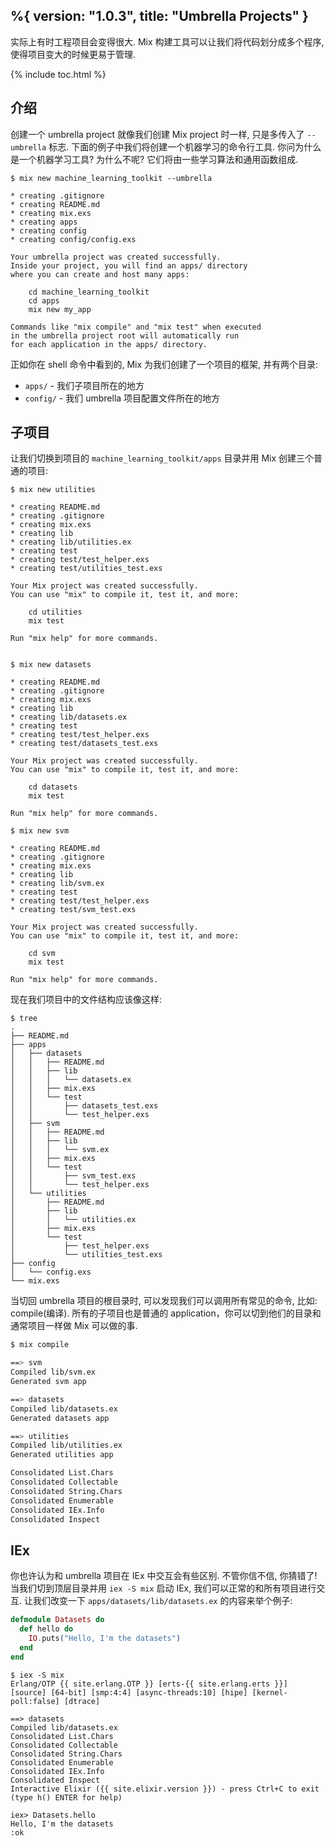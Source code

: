 %{
  version: "1.0.3",
  title: "Umbrella Projects"
}
---

实际上有时工程项目会变得很大. Mix 构建工具可以让我们将代码划分成多个程序, 使得项目变大的时候更易于管理.

{% include toc.html %}

## 介绍

创建一个 umbrella project 就像我们创建 Mix project 时一样, 只是多传入了 `--umbrella` 标志. 下面的例子中我们将创建一个机器学习的命令行工具. 你问为什么是一个机器学习工具? 为什么不呢? 它们将由一些学习算法和通用函数组成.

```shell
$ mix new machine_learning_toolkit --umbrella

* creating .gitignore
* creating README.md
* creating mix.exs
* creating apps
* creating config
* creating config/config.exs

Your umbrella project was created successfully.
Inside your project, you will find an apps/ directory
where you can create and host many apps:

    cd machine_learning_toolkit
    cd apps
    mix new my_app

Commands like "mix compile" and "mix test" when executed
in the umbrella project root will automatically run
for each application in the apps/ directory.
```

正如你在 shell 命令中看到的, Mix 为我们创建了一个项目的框架, 并有两个目录:

  - `apps/` - 我们子项目所在的地方
  - `config/` - 我们 umbrella 项目配置文件所在的地方


## 子项目

让我们切换到项目的 `machine_learning_toolkit/apps` 目录并用 Mix 创建三个普通的项目:

```shell
$ mix new utilities

* creating README.md
* creating .gitignore
* creating mix.exs
* creating lib
* creating lib/utilities.ex
* creating test
* creating test/test_helper.exs
* creating test/utilities_test.exs

Your Mix project was created successfully.
You can use "mix" to compile it, test it, and more:

    cd utilities
    mix test

Run "mix help" for more commands.


$ mix new datasets

* creating README.md
* creating .gitignore
* creating mix.exs
* creating lib
* creating lib/datasets.ex
* creating test
* creating test/test_helper.exs
* creating test/datasets_test.exs

Your Mix project was created successfully.
You can use "mix" to compile it, test it, and more:

    cd datasets
    mix test

Run "mix help" for more commands.

$ mix new svm

* creating README.md
* creating .gitignore
* creating mix.exs
* creating lib
* creating lib/svm.ex
* creating test
* creating test/test_helper.exs
* creating test/svm_test.exs

Your Mix project was created successfully.
You can use "mix" to compile it, test it, and more:

    cd svm
    mix test

Run "mix help" for more commands.
```

现在我们项目中的文件结构应该像这样:

```shell
$ tree
.
├── README.md
├── apps
│   ├── datasets
│   │   ├── README.md
│   │   ├── lib
│   │   │   └── datasets.ex
│   │   ├── mix.exs
│   │   └── test
│   │       ├── datasets_test.exs
│   │       └── test_helper.exs
│   ├── svm
│   │   ├── README.md
│   │   ├── lib
│   │   │   └── svm.ex
│   │   ├── mix.exs
│   │   └── test
│   │       ├── svm_test.exs
│   │       └── test_helper.exs
│   └── utilities
│       ├── README.md
│       ├── lib
│       │   └── utilities.ex
│       ├── mix.exs
│       └── test
│           ├── test_helper.exs
│           └── utilities_test.exs
├── config
│   └── config.exs
└── mix.exs
```

当切回 umbrella 项目的根目录时, 可以发现我们可以调用所有常见的命令, 比如: compile(编译). 所有的子项目也是普通的 application，你可以切到他们的目录和通常项目一样做 Mix 可以做的事.

```bash
$ mix compile

==> svm
Compiled lib/svm.ex
Generated svm app

==> datasets
Compiled lib/datasets.ex
Generated datasets app

==> utilities
Compiled lib/utilities.ex
Generated utilities app

Consolidated List.Chars
Consolidated Collectable
Consolidated String.Chars
Consolidated Enumerable
Consolidated IEx.Info
Consolidated Inspect
```

## IEx

你也许认为和 umbrella 项目在 IEx 中交互会有些区别. 不管你信不信, 你猜错了! 当我们切到顶层目录并用 `iex -S mix` 启动 IEx, 我们可以正常的和所有项目进行交互. 让我们改变一下 `apps/datasets/lib/datasets.ex` 的内容来举个例子:

```elixir
defmodule Datasets do
  def hello do
    IO.puts("Hello, I'm the datasets")
  end
end
```

```shell
$ iex -S mix
Erlang/OTP {{ site.erlang.OTP }} [erts-{{ site.erlang.erts }}] [source] [64-bit] [smp:4:4] [async-threads:10] [hipe] [kernel-poll:false] [dtrace]

==> datasets
Compiled lib/datasets.ex
Consolidated List.Chars
Consolidated Collectable
Consolidated String.Chars
Consolidated Enumerable
Consolidated IEx.Info
Consolidated Inspect
Interactive Elixir ({{ site.elixir.version }}) - press Ctrl+C to exit (type h() ENTER for help)

iex> Datasets.hello
Hello, I'm the datasets
:ok
```






